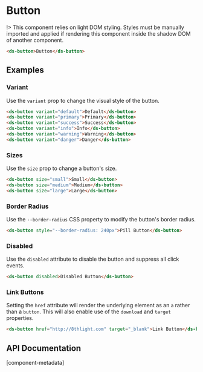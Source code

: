 # Button

!> This component relies on light DOM styling. Styles must be manually imported and applied if rendering this component inside the shadow DOM of another component.

```html preview expanded controls default
<ds-button>Button</ds-button>
```

## Examples

### Variant

Use the `variant` prop to change the visual style of the button.

```html preview variants
<ds-button variant="default">Default</ds-button>
<ds-button variant="primary">Primary</ds-button>
<ds-button variant="success">Success</ds-button>
<ds-button variant="info">Info</ds-button>
<ds-button variant="warning">Warning</ds-button>
<ds-button variant="danger">Danger</ds-button>
```

### Sizes

Use the `size` prop to change a button's size.

```html preview sizes
<ds-button size="small">Small</ds-button>
<ds-button size="medium">Medium</ds-button>
<ds-button size="large">Large</ds-button>
```

### Border Radius

Use the `--border-radius` CSS property to modify the button's border radius.

```html preview border-radius
<ds-button style="--border-radius: 240px">Pill Button</ds-button>
```

### Disabled

Use the `disabled` attribute to disable the button and suppress all click events.

```html preview controls disabled
<ds-button disabled>Disabled Button</ds-button>
```

### Link Buttons

Setting the `href` attribute will render the underlying element as an `a` rather
than a `button`. This will also enable use of the `download` and `target` properties.

```html preview link
<ds-button href="http://8thlight.com" target="_blank">Link Button</ds-button>
```

## API Documentation

[component-metadata]

